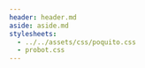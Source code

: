 ```yaml
---
header: header.md
aside: aside.md
stylesheets:
  - ../../assets/css/poquito.css
  - probot.css
---
```


